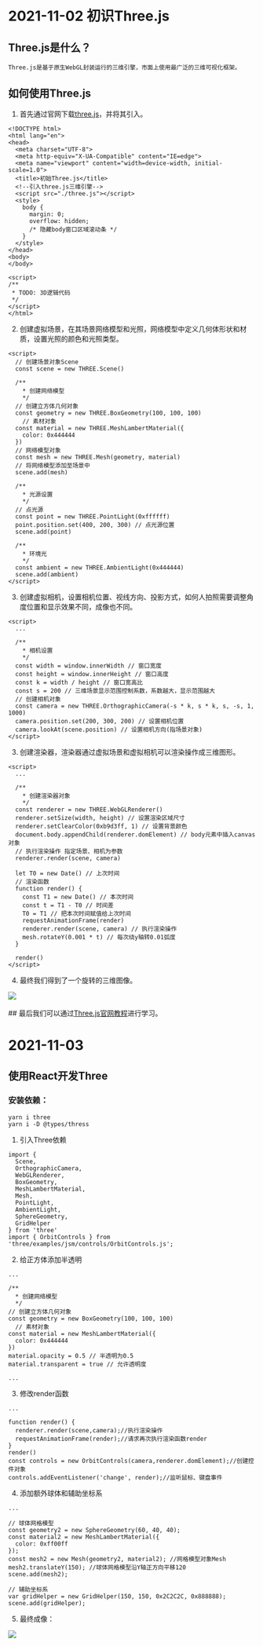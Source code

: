 # 2021-11-02 初识Three.js
## Three.js是什么？
```
Three.js是基于原生WebGL封装运行的三维引擎，市面上使用最广泛的三维可视化框架。
```
## 如何使用Three.js
1. 首先通过官网下载[three.js](http://www.yanhuangxueyuan.com/versions/threejsR92/build/three.js)，并将其引入。

```
<!DOCTYPE html>
<html lang="en">
<head>
  <meta charset="UTF-8">
  <meta http-equiv="X-UA-Compatible" content="IE=edge">
  <meta name="viewport" content="width=device-width, initial-scale=1.0">
  <title>初始Three.js</title>
  <!--引入three.js三维引擎-->
  <script src="./three.js"></script>
  <style>
    body {
      margin: 0;
      overflow: hidden;
      /* 隐藏body窗口区域滚动条 */
    }
  </style>
</head>
<body>
</body>

<script>
/**
 * TODO: 3D逻辑代码
 */
</script>
</html>

```
2. 创建虚拟场景，在其场景网络模型和光照，网络模型中定义几何体形状和材质，设置光照的颜色和光照类型。
```
<script>
  // 创建场景对象Scene
  const scene = new THREE.Scene()

  /**
    * 创建网络模型
    */
  // 创建立方体几何对象
  const geometry = new THREE.BoxGeometry(100, 100, 100)
    // 素材对象
  const material = new THREE.MeshLambertMaterial({
    color: 0x444444
  })
  // 网络模型对象
  const mesh = new THREE.Mesh(geometry, material)
  // 将网络模型添加至场景中
  scene.add(mesh)

  /**
    * 光源设置
    */
  // 点光源
  const point = new THREE.PointLight(0xffffff)
  point.position.set(400, 200, 300) // 点光源位置
  scene.add(point)

  /**
    * 环境光
    */
  const ambient = new THREE.AmbientLight(0x444444)
  scene.add(ambient)
</script>
```
3. 创建虚拟相机，设置相机位置、视线方向、投影方式，如何人拍照需要调整角度位置和显示效果不同，成像也不同。
```
<script>
  ...

  /**
    * 相机设置
    */
  const width = window.innerWidth // 窗口宽度
  const height = window.innerHeight // 窗口高度
  const k = width / height // 窗口宽高比
  const s = 200 // 三维场景显示范围控制系数，系数越大，显示范围越大
  // 创建相机对象
  const camera = new THREE.OrthographicCamera(-s * k, s * k, s, -s, 1, 1000)
  camera.position.set(200, 300, 200) // 设置相机位置
  camera.lookAt(scene.position) // 设置相机方向(指场景对象)
</script>
```
3. 创建渲染器，渲染器通过虚拟场景和虚拟相机可以渲染操作成三维图形。
```
<script>
  ...

  /**
    * 创建渲染器对象
    */
  const renderer = new THREE.WebGLRenderer()
  renderer.setSize(width, height) // 设置渲染区域尺寸
  renderer.setClearColor(0xb9d3ff, 1) // 设置背景颜色
  document.body.appendChild(renderer.domElement) // body元素中插入canvas对象
  // 执行渲染操作 指定场景、相机为参数
  renderer.render(scene, camera)

  let T0 = new Date() // 上次时间
  // 渲染函数
  function render() {
    const T1 = new Date() // 本次时间
    const t = T1 - T0 // 时间差
    T0 = T1 // 把本次时间赋值给上次时间
    requestAnimationFrame(render)
    renderer.render(scene, camera) // 执行渲染操作
    mesh.rotateY(0.001 * t) // 每次绕y轴转0.01弧度
  }

  render()
</script>
```
4. 最终我们得到了一个旋转的三维图像。
<img src="./images/2021-11-2.gif">
<br/>
<br/>
## 最后我们可以通过<a href="http://www.webgl3d.cn/Three.js">Three.js官网教程</a>进行学习。
<br />

# 2021-11-03
## 使用React开发Three
### 安装依赖：
```
yarn i three
yarn i -D @types/thress
```
1. 引入Three依赖
```
import {
  Scene,
  OrthographicCamera,
  WebGLRenderer,
  BoxGeometry,
  MeshLambertMaterial,
  Mesh,
  PointLight,
  AmbientLight,
  SphereGeometry,
  GridHelper
} from 'three'
import { OrbitControls } from 'three/examples/jsm/controls/OrbitControls.js';
```
2. 给正方体添加半透明
```
...

/**
  * 创建网络模型
  */
// 创建立方体几何对象
const geometry = new BoxGeometry(100, 100, 100)
  // 素材对象
const material = new MeshLambertMaterial({
  color: 0x444444
})
material.opacity = 0.5 // 半透明为0.5
material.transparent = true // 允许透明度

...
```
3. 修改render函数
```
...

function render() {
  renderer.render(scene,camera);//执行渲染操作
  requestAnimationFrame(render);//请求再次执行渲染函数render
}
render()
const controls = new OrbitControls(camera,renderer.domElement);//创建控件对象
controls.addEventListener('change', render);//监听鼠标、键盘事件
```
4. 添加额外球体和辅助坐标系
```
...

// 球体网格模型
const geometry2 = new SphereGeometry(60, 40, 40);
const material2 = new MeshLambertMaterial({
  color: 0xff00ff
});
const mesh2 = new Mesh(geometry2, material2); //网格模型对象Mesh
mesh2.translateY(150); //球体网格模型沿Y轴正方向平移120
scene.add(mesh2);

// 辅助坐标系
var gridHelper = new GridHelper(150, 150, 0x2C2C2C, 0x888888);
scene.add(gridHelper);
```
5. 最终成像：
<img src="./images/2021-11-03.png">
